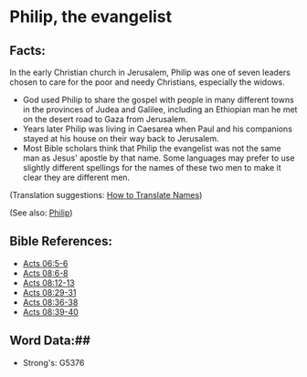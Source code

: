 # Philip, the evangelist #

## Facts: ##

In the early Christian church in Jerusalem, Philip was one of seven leaders chosen to care for the poor and needy Christians, especially the widows.

* God used Philip to share the gospel with people in many different towns in the provinces of Judea and Galilee, including an Ethiopian man he met on the desert road to Gaza from Jerusalem.
* Years later Philip was living in Caesarea when Paul and his companions stayed at his house on their way back to Jerusalem.
* Most Bible scholars think that Philip the evangelist was not the same man as Jesus' apostle by that name. Some languages may prefer to use slightly different spellings for the names of these two men to make it clear they are different men.

(Translation suggestions: [How to Translate Names](rc://en/ta/man/translate/translate-names))

(See also: [Philip](philiptheapostle.md))

## Bible References: ##

* [Acts 06:5-6](rc://en/tn/help/act/06/05)
* [Acts 08:6-8](rc://en/tn/help/act/08/06)
* [Acts 08:12-13](rc://en/tn/help/act/08/12)
* [Acts 08:29-31](rc://en/tn/help/act/08/29)
* [Acts 08:36-38](rc://en/tn/help/act/08/36)
* [Acts 08:39-40](rc://en/tn/help/act/08/39)

## Word Data:##

* Strong's: G5376

